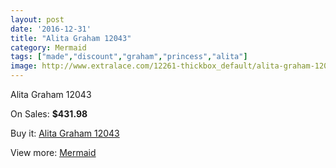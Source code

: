 ```yaml
---
layout: post
date: '2016-12-31'
title: "Alita Graham 12043"
category: Mermaid
tags: ["made","discount","graham","princess","alita"]
image: http://www.extralace.com/12261-thickbox_default/alita-graham-12043.jpg
---
```

Alita Graham 12043

On Sales: **$431.98**
<a href="https://www.extralace.com/mermaid/5753-alita-graham-12043.html"><amp-img layout="responsive" width="600" height="600" src="//www.extralace.com/12261-thickbox_default/alita-graham-12043.jpg" alt="Alita Graham 12043 0" /></a>
<a href="https://www.extralace.com/mermaid/5753-alita-graham-12043.html"><amp-img layout="responsive" width="600" height="600" src="//www.extralace.com/12262-thickbox_default/alita-graham-12043.jpg" alt="Alita Graham 12043 1" /></a>

Buy it: [Alita Graham 12043](https://www.extralace.com/mermaid/5753-alita-graham-12043.html "Alita Graham 12043")

View more: [Mermaid](https://www.extralace.com/5-mermaid "Mermaid")